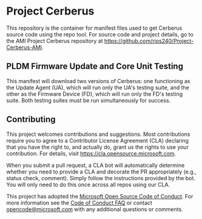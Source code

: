 # Project Cerberus

This repository is the container for manifest files used to get Cerberus source code using the repo tool.
For source code and project details, go to the AMI Project Cerberus repository at https://github.com/rios240/Project-Cerberus-AMI.

## PLDM Firmware Update and Core Unit Testing
This manifest will download two versions of Cerberus: one functioning as the Update Agent (UA), which will run only the UA's testing suite, 
and the other as the Firmware Device (FD), which will run only the FD's testing suite. Both testing suites must be run simultaneously for success.

## Contributing

This project welcomes contributions and suggestions.  Most contributions require you to agree to a
Contributor License Agreement (CLA) declaring that you have the right to, and actually do, grant us
the rights to use your contribution. For details, visit https://cla.opensource.microsoft.com.

When you submit a pull request, a CLA bot will automatically determine whether you need to provide
a CLA and decorate the PR appropriately (e.g., status check, comment). Simply follow the instructions
provided by the bot. You will only need to do this once across all repos using our CLA.

This project has adopted the [Microsoft Open Source Code of Conduct](https://opensource.microsoft.com/codeofconduct/).
For more information see the [Code of Conduct FAQ](https://opensource.microsoft.com/codeofconduct/faq/) or
contact [opencode@microsoft.com](mailto:opencode@microsoft.com) with any additional questions or comments.
